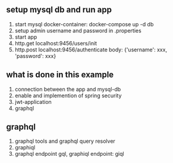 ## setup mysql db and run app
1. start mysql docker-container: docker-compose up -d db
1. setup admin username and password in .properties
1. start app
1. http.get localhost:9456/users/init
1. http.post localhost:9456/authenticate body: {'username': xxx, 'password': xxx}

## what is done in this example
1. connection between the app and mysql-db
2. enable and implemention of spring security
3. jwt-application
4. graphql

## graphql
1. graphql tools and graphql query resolver
1. graphiql
1. graphql endpoint gql, graphiql endpoint: giql
